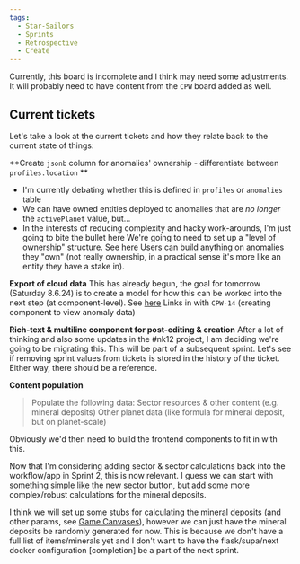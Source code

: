```yaml
---
tags:
  - Star-Sailors
  - Sprints
  - Retrospective
  - Create
---
```

Currently, this board is incomplete and I think may need some adjustments. It will probably need to have content from the `CPW` board added as well. 

## Current tickets
Let's take a look at the current tickets and how they relate back to the current state of things:

**Create `jsonb` column for anomalies' ownership - differentiate between `profiles.location` ** 
* I'm currently debating whether this is defined in `profiles` or `anomalies` table
* We can have owned entities deployed to anomalies that are *no longer* the `activePlanet` value, but...
* In the interests of reducing complexity and hacky work-arounds, I'm just going to bite the bullet here
We're going to need to set up a "level of ownership" structure. See [here](obsidian://open?vault=Liam's%20vault&file=01%20Backend%2FDatabase%2FAnomaly%20Ownership) 
Users can build anything on anomalies they "own" (not really ownership, in a practical sense it's more like an entity they have a stake in).


**Export of cloud data**
This has already begun, the goal for tomorrow (Saturday 8.6.24) is to create a model for how this can be worked into the next step (at component-level). See [here](obsidian://open?vault=Liam's%20vault&file=03%20Create%2FClassifications%2FCloud%20Data%20Export%20Model) 
Links in with `CPW-14` (creating component to view anomaly data)

**Rich-text & multiline component for post-editing & creation**
After a lot of thinking and also some updates in the #nk12 project, I am deciding we're going to be migrating this. This will be part of a subsequent sprint.
Let's see if removing sprint values from tickets is stored in the history of the ticket. Either way, there should be a reference.


**Content population**
> Populate the following data:
> Sector resources & other content (e.g. mineral deposits)
> Other planet data (like formula for mineral deposit, but on planet-scale)

Obviously we'd then need to build the frontend components to fit in with this.

Now that I'm considering adding sector & sector calculations back into the workflow/app in Sprint 2, this is now relevant.  I guess we can start with something simple like the new sector button, but add some more complex/robust calculations for the mineral deposits. 

I think we will set up some stubs for calculating the mineral deposits (and other params, see [Game Canvases](https://signalk.atlassian.net/wiki/spaces/AGP/pages/3047427/Game+canvases?search_id=69683e3e-5554-427e-8c5d-d5c832b86b90)), however we can just have the mineral deposits be randomly generated for now. This is because we don't have a full list of items/minerals yet and I don't want to have the flask/supa/next docker configuration [completion] be a part of the next sprint.